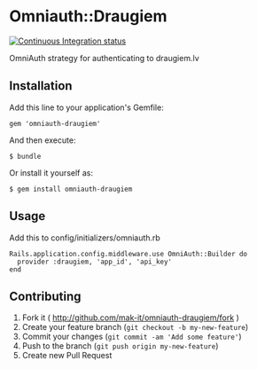 # Omniauth::Draugiem

[![Continuous Integration status](https://secure.travis-ci.org/mak-it/omniauth-draugiem.png)](http://travis-ci.org/mak-it/omniauth-draugiem)

OmniAuth strategy for authenticating to draugiem.lv

## Installation

Add this line to your application's Gemfile:

    gem 'omniauth-draugiem'

And then execute:

    $ bundle

Or install it yourself as:

    $ gem install omniauth-draugiem

## Usage

Add this to config/initializers/omniauth.rb

    Rails.application.config.middleware.use OmniAuth::Builder do
      provider :draugiem, 'app_id', 'api_key'
    end

## Contributing

1. Fork it ( http://github.com/mak-it/omniauth-draugiem/fork )
2. Create your feature branch (`git checkout -b my-new-feature`)
3. Commit your changes (`git commit -am 'Add some feature'`)
4. Push to the branch (`git push origin my-new-feature`)
5. Create new Pull Request
